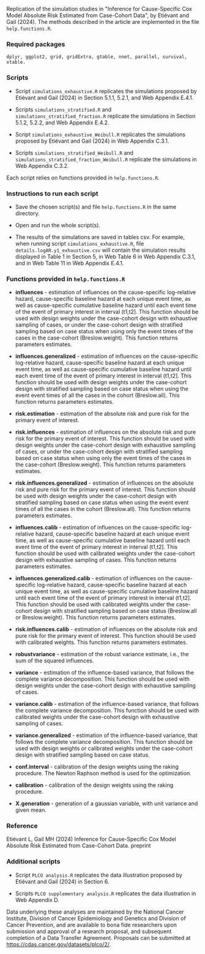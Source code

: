 Replication of the simulation studies in "Inference for Cause-Specific Cox Model Absolute Risk Estimated from Case-Cohort Data", by Etiévant and Gail (2024). The methods described in the article are implemented in the file `help.functions.R`.

### Required packages 

```
dplyr, ggplot2, grid, gridExtra, gtable, nnet, parallel, survival, xtable.
```

### Scripts

* Script `simulations_exhaustive.R` replicates the simulations proposed by Etiévant and Gail (2024) in Section 5.1.1, 5.2.1, and Web Appendix E.4.1.

* Scripts `simulations_stratified.R` and `simulations_stratified_fraction.R` replicate the simulations in Section 5.1.2, 5.2.2, and Web Appendix E.4.2.

* Script `simulations_exhaustive_Weibull.R` replicates the simulations proposed by Etiévant and Gail (2024) in Web Appendix C.3.1.

* Scripts `simulations_stratified_Weibull.R` and `simulations_stratified_fraction_Weibull.R` replicate the simulations in Web Appendix C.3.2.

Each script relies on functions provided in `help.functions.R`.


### Instructions to run each script

* Save the chosen script(s) and file `help.functions.R` in the same directory.

* Open and run the whole script(s).

* The results of the simulations are saved in tables csv. For example, when running script `simulations_exhaustive.R`, file `details.logAR.y1_exhaustive.csv` will contain the simulation results displayed in Table 1 in Section 5, in Web Table 6 in Web Appendix C.3.1, and in Web Table 11 in Web Appendix E.4.1.


### Functions provided in `help.functions.R`

* **influences** - estimation of influences on the cause-specific log-relative hazard, cause-specific baseline hazard at each unique event time, as well as cause-specific cumulative baseline hazard until each event time of the event of primary interest in interval (t1,t2]. This function should be used with design weights under the case-cohort design with exhaustive sampling of cases, or under the case-cohort design with stratified sampling based on case status when using only the event times of the cases in the case-cohort (Breslow.weight). This function returns parameters estimates.

* **influences.generalized** - estimation of influences on the cause-specific log-relative hazard, cause-specific baseline hazard at each unique event time, as well as cause-specific cumulative baseline hazard until each event time of the event of primary interest in interval (t1,t2]. This function should be used with design weights under the case-cohort design with stratified sampling based on case status when using the event event times of all the cases in the cohort (Breslow.all). This function returns parameters estimates.

* **risk.estimation** - estimation of the absolute risk and pure risk for the primary event of interest.

* **risk.influences** - estimation of influences on the absolute risk and pure risk for the primary event of interest. This function should be used with design weights under the case-cohort design with exhaustive sampling of cases, or under the case-cohort design with stratified sampling based on case status when using only the event times of the cases in the case-cohort (Breslow.weight). This function returns parameters estimates.

* **risk.influences.generalized** - estimation of influences on the absolute risk and pure risk for the primary event of interest. This function should be used with design weights under the case-cohort design with stratified sampling based on case status when using the event event times of all the cases in the cohort (Breslow.all). This function returns parameters estimates.

* **influences.calib** - estimation of influences on the cause-specific log-relative hazard, cause-specific baseline hazard at each unique event time, as well as cause-specific cumulative baseline hazard until each event time of the event of primary interest in interval (t1,t2]. This function should be used with calibrated weights under the case-cohort design with exhaustive sampling of cases. This function returns parameters estimates.

* **influences.generalized.calib** - estimation of influences on the cause-specific log-relative hazard, cause-specific baseline hazard at each unique event time, as well as cause-specific cumulative baseline hazard until each event time of the event of primary interest in interval (t1,t2]. This function should be used with calibrated weights under the case-cohort design with stratified sampling  based on case status (Breslow.all or Breslow.weight). This function returns parameters estimates.

* **risk.influences.calib** - estimation of influences on the absolute risk and pure risk for the primary event of interest. This function should be used with calibrated weights. This function returns parameters estimates.

* **robustvariance** - estimation of the robust variance estimate, i.e., the sum of the squared influences.

* **variance** - estimation of the influence-based variance, that follows the complete variance decomposition. This function should be used with design weights under the case-cohort design with exhaustive sampling of cases.

* **variance.calib** - estimation of the influence-based variance, that follows the complete variance decomposition. This function should be used with calibrated weights under the case-cohort design with exhaustive sampling of cases.

* **variance.generalized** - estimation of the influence-based variance, that follows the complete variance decomposition. This function should be used with design weights or calibrated weights under the case-cohort design with stratified sampling based on case status.

* **conf.interval** - calibration of the design weights using the raking procedure. The Newton Raphson method is used for the optimization.

* **calibration** - calibration of the design weights using the raking procedure.

* **X.generation** - generation of a gaussian variable, with unit variance and given mean.


### Reference

Etiévant L, Gail MH (2024) Inference for Cause-Specific Cox Model Absolute Risk Estimated from Case-Cohort Data. preprint

### Additional scripts

* Script `PLCO analysis.R` replicates the data illustration proposed by Etiévant and Gail (2024) in Section 6.

* Scripts `PLCO supplementary analysis.R` replicates the data illustration in Web Appendix D.

Data underlying these analyses are maintained by the National Cancer Institute, Division of Cancer Epidemiology and Genetics and Division of Cancer Prevention, and are available to bona fide researchers upon submission and approval of a research proposal, and subsequent completion of a Data Transfer Agreement. Proposals can be submitted at https://cdas.cancer.gov/datasets/plco/2/.
